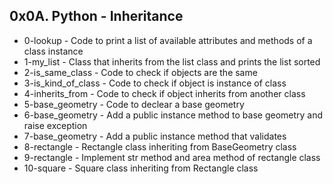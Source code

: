 ## 0x0A. Python - Inheritance

* 0-lookup - Code to print a list of available attributes and methods of a class instance
* 1-my_list - Class that inherits from the list class and prints the list sorted
* 2-is_same_class - Code to check if objects are the same
* 3-is_kind_of_class - Code to check if object is instance of class
* 4-inherits_from - Code to check if object inherits from another class
* 5-base_geometry - Code to declear a base geometry
* 6-base_geometry - Add a public instance method to base geometry and raise exception
* 7-base_geometry - Add a public instance method that validates
* 8-rectangle - Rectangle class inheriting from BaseGeometry class
* 9-rectangle - Implement str method and area method of rectangle class
* 10-square - Square class inheriting from Rectangle class
